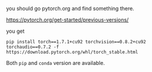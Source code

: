 you should go pytorch.org and find something there.

https://pytorch.org/get-started/previous-versions/

you get

```
pip install torch==1.7.1+cu92 torchvision==0.8.2+cu92 torchaudio==0.7.2 -f https://download.pytorch.org/whl/torch_stable.html
```

Both `pip` and `conda` version are available.

